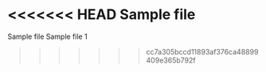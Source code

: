 <<<<<<< HEAD
Sample file
=======
Sample file
Sample file 1
>>>>>>> cc7a305bccd11893af376ca48899409e365b792f
